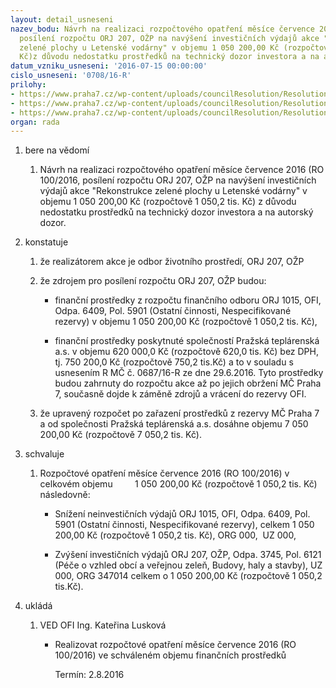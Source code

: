 ```yaml
---
layout: detail_usneseni
nazev_bodu: Návrh na realizaci rozpočtového opatření měsíce července 2016 (RO 100/2016,
  posílení rozpočtu ORJ 207, OŽP na navýšení investičních výdajů akce "Rekonstrukce
  zelené plochy u Letenské vodárny" v objemu 1 050 200,00 Kč (rozpočtově 1 050,2 tis.
  Kč)z důvodu nedostatku prostředků na technický dozor investora a na autorský dozor.
datum_vzniku_usneseni: '2016-07-15 00:00:00'
cislo_usneseni: '0708/16-R'
prilohy:
- https://www.praha7.cz/wp-content/uploads/councilResolution/Resolutions/27986/export/RO100DuvodovazpravaLetenskavodarna~82790.docx
- https://www.praha7.cz/wp-content/uploads/councilResolution/Resolutions/27986/export/RO100ISVodarna~82789.doc
- https://www.praha7.cz/wp-content/uploads/councilResolution/Resolutions/27986/export/export~298265.pdf
organ: rada
---
```

<ol class="urzList_view" id="urzList">
<li id="" class="urzClass1"><span name="1">bere na vědomí</span> 
<ol class="urzOlClass">
<li id="" class="urzClass2" style="TEXT-ALIGN: left"><span><p>Návrh na realizaci rozpočtového opatření měsíce července 2016 (RO 100/2016, posílení rozpočtu ORJ 207, OŽP na navýšení investičních výdajů akce "Rekonstrukce zelené plochy u Letenské vodárny" v objemu 1 050 200,00 Kč (rozpočtově 1 050,2 tis. Kč) z důvodu nedostatku prostředků na technický dozor investora a na autorský dozor.</p></span></li></ol></li>
<li id="" class="urzClass1"><span name="6">konstatuje</span> 
<ol class="urzOlClass">
<li id="" class="urzClass2" style="TEXT-ALIGN: left"><span><p>že realizátorem akce je odbor životního prostředí, ORJ 207, OŽP</p></span></li>
<li id="" class="urzClass2" style="TEXT-ALIGN: left"><span><p>že zdrojem pro posílení rozpočtu ORJ 207, OŽP budou:</p></span>
<ul class="urzUlClass">
<li id="" class="urzClass3" style="TEXT-ALIGN: left"><span><p>finanční prostředky z rozpočtu finančního odboru ORJ 1015, OFI, Odpa. 6409, Pol. 5901 (Ostatní činnosti, Nespecifikované rezervy) v objemu 1 050 200,00 Kč (rozpočtově 1 050,2 tis. Kč),</p></span></li>
<li id="" class="urzClass3" style="TEXT-ALIGN: left"><span><p>finanční prostředky poskytnuté společností Pražská teplárenská a.s. v objemu 620 000,0 Kč (rozpočtově 620,0 tis. Kč) bez DPH, tj. 750 200,0 Kč (rozpočtově 750,2 tis.Kč) a to v souladu s usnesením R MČ č. 0687/16-R ze dne 29.6.2016. Tyto prostředky budou zahrnuty do rozpočtu akce až po jejich obržení MČ Praha 7, současně dojde k záměně zdrojů a vrácení do rezervy OFI.</p></span></li></ul></li>
<li id="" class="urzClass2" style="TEXT-ALIGN: left"><span><p>že upravený rozpočet po zařazení prostředků z rezervy MČ Praha 7 a od společnosti Pražská teplárenská a.s.&nbsp;dosáhne objemu 7 050 200,00 Kč (rozpočtově 7 050,2 tis. Kč).</p></span></li></ol></li>
<li id="" class="urzClass1"><span name="24">schvaluje</span> 
<ol class="urzOlClass">
<li id="" class="urzClass2" style="TEXT-ALIGN: left"><span><p>Rozpočtové opatření měsíce července 2016 (RO 100/2016) v celkovém objemu&nbsp;&nbsp;&nbsp;&nbsp;&nbsp; &nbsp;&nbsp; 1 050 200,00 Kč (rozpočtově 1 050,2 tis. Kč) následovně:</p></span>
<ul class="urzUlClass">
<li id="" class="urzClass3" style="TEXT-ALIGN: left"><span><p>Snížení neinvestičních výdajů ORJ 1015, OFI, Odpa. 6409, Pol. 5901 (Ostatní činnosti, Nespecifikované rezervy), celkem 1 050 200,00 Kč (rozpočtově 1 050,2 tis. Kč),&nbsp;ORG 000,&nbsp; UZ 000,&nbsp;&nbsp;&nbsp;</p></span></li>
<li id="" class="urzClass3" style="TEXT-ALIGN: left"><span><p>Zvýšení investičních výdajů ORJ 207, OŽP, Odpa. 3745, Pol. 6121 (Péče o vzhled obcí a veřejnou zeleň, Budovy, haly a stavby), UZ 000, ORG 347014&nbsp;celkem o&nbsp;1 050 200,00 Kč (rozpočtově 1 050,2 tis.Kč).</p></span></li></ul></li></ol></li><li class="urzClass1" id="urzUkoly"><span name="1">ukládá</span><ol class="urzOlClass"><li class="urzClass2"><span><p>VED OFI Ing. Kateřina Lusková</p></span><ul class="urzUlClass"><li class="urzClass3"><span><p>Realizovat rozpočtové opatření měsíce července 2016 (RO 100/2016) ve schváleném objemu finančních prostředků</p></span><span class="urzUkolTermin">  Termín:&nbsp;2.8.2016</span></li></ul></li></ol></li>
</ol>